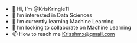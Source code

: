 - 👋 Hi, I’m @KrisKringle11
- 👀 I’m interested in Data Sciences
- 🌱 I’m currently learning Machine Learning
- 💞️ I’m looking to collaborate on Machine Learning
- 📫 How to reach me Krisshmx@gmail.com

<!---
KrisKringle11/KrisKringle11 is a ✨ special ✨ repository because its `README.md` (this file) appears on your GitHub profile.
You can click the Preview link to take a look at your changes.
--->
